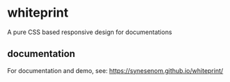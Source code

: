# whiteprint
A pure CSS based responsive design for documentations

## documentation
For documentation and demo, see: https://synesenom.github.io/whiteprint/